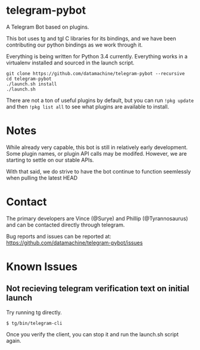 # telegram-pybot
A Telegram Bot based on plugins. 

This bot uses tg and tgl C libraries for its bindings, and we have been contributing our python bindings as we work through it.

Everything is being written for Python 3.4 currently. Everything works in a virtualenv installed and sourced in the launch script.

    git clone https://github.com/datamachine/telegram-pybot --recursive
    cd telegram-pybot
    ./launch.sh install
    ./launch.sh

There are not a ton of useful plugins by default, but you can run ``` !pkg update ``` and then ``` !pkg list all ``` to see what plugins are available to install.

# Notes
While already very capable, this bot is still in relatively early development. Some plugin names, or plugin API calls may be modifed. However, we are starting to settle on our stable APIs.

With that said, we do strive to have the bot continue to function seemlessly when pulling the latest HEAD

# Contact

The primary developers are Vince (@Surye) and Phillip (@Tyrannosaurus) and can be contacted directly through telegram.

Bug reports and issues can be reported at: https://github.com/datamachine/telegram-pybot/issues

# Known Issues

## Not recieving telegram verification text on initial launch

Try running tg directly.

```
$ tg/bin/telegram-cli
```

Once you verify the client, you can stop it and run the launch.sh script again.


